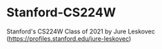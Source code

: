# Stanford-CS224W
Stanford's CS224W Class of 2021 by Jure Leskovec (https://profiles.stanford.edu/jure-leskovec)
